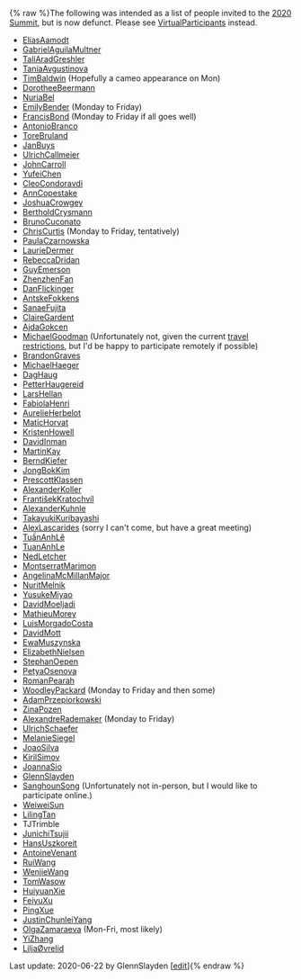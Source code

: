{% raw %}The following was intended as a list of people invited to the [2020
Summit](../BellinghamTop), but is now defunct. Please see
[VirtualParticipants](VirtualParticipants) instead.

- [EliasAamodt](/EliasAamodt)
- [GabrielAguilaMultner](/GabrielAguilaMultner)
- [TaliAradGreshler](https://blog.inductorsoftware.com/docsproto/tools/TaliAradGreshler)
- [TaniaAvgustinova](https://blog.inductorsoftware.com/docsproto/tools/TaniaAvgustinova)
- [TimBaldwin](https://blog.inductorsoftware.com/docsproto/tools/TimBaldwin) (Hopefully a cameo appearance on Mon)
- [DorotheeBeermann](/DorotheeBeermann)
- [NuriaBel](/NuriaBel)
- [EmilyBender](https://blog.inductorsoftware.com/docsproto/tools/EmilyBender) (Monday to Friday)
- [FrancisBond](https://blog.inductorsoftware.com/docsproto/tools/FrancisBond) (Monday to Friday if all goes well)
- [AntonioBranco](https://blog.inductorsoftware.com/docsproto/tools/AntonioBranco)
- [ToreBruland](/ToreBruland)
- [JanBuys](https://blog.inductorsoftware.com/docsproto/tools/JanBuys)
- [UlrichCallmeier](/UlrichCallmeier)
- [JohnCarroll](https://blog.inductorsoftware.com/docsproto/tools/JohnCarroll)
- [YufeiChen](/YufeiChen)
- [CleoCondoravdi](/CleoCondoravdi)
- [AnnCopestake](https://blog.inductorsoftware.com/docsproto/tools/AnnCopestake)
- [JoshuaCrowgey](https://blog.inductorsoftware.com/docsproto/tools/JoshuaCrowgey)
- [BertholdCrysmann](https://blog.inductorsoftware.com/docsproto/tools/BertholdCrysmann)
- [BrunoCuconato](/BrunoCuconato)
- [ChrisCurtis](https://blog.inductorsoftware.com/docsproto/tools/ChrisCurtis) (Monday to Friday, tentatively)
- [PaulaCzarnowska](/PaulaCzarnowska)
- [LaurieDermer](/LaurieDermer)
- [RebeccaDridan](https://blog.inductorsoftware.com/docsproto/tools/RebeccaDridan)
- [GuyEmerson](https://blog.inductorsoftware.com/docsproto/tools/GuyEmerson)
- [ZhenzhenFan](/ZhenzhenFan)
- [DanFlickinger](https://blog.inductorsoftware.com/docsproto/tools/DanFlickinger)
- [AntskeFokkens](https://blog.inductorsoftware.com/docsproto/tools/AntskeFokkens)
- [SanaeFujita](/SanaeFujita)
- [ClaireGardent](/ClaireGardent)
- [AjdaGokcen](/AjdaGokcen)
- [MichaelGoodman](https://blog.inductorsoftware.com/docsproto/tools/MichaelGoodman) (Unfortunately not, given the
current [travel
restrictions](https://www.ntu.edu.sg/Pages/Novel-Coronavirus-FAQs.aspx),
but I'd be happy to participate remotely if possible)
- [BrandonGraves](/BrandonGraves)
- [MichaelHaeger](/MichaelHaeger)
- [DagHaug](/DagHaug)
- [PetterHaugereid](https://blog.inductorsoftware.com/docsproto/tools/PetterHaugereid)
- [LarsHellan](/LarsHellan)
- [FabiolaHenri](/FabiolaHenri)
- [AurelieHerbelot](/AurelieHerbelot)
- [MaticHorvat](/MaticHorvat)
- [KristenHowell](/KristenHowell)
- [DavidInman](/DavidInman)
- [MartinKay](/MartinKay)
- [BerndKiefer](https://blog.inductorsoftware.com/docsproto/tools/BerndKiefer)
- [JongBokKim](https://blog.inductorsoftware.com/docsproto/tools/JongBokKim)
- [PrescottKlassen](/PrescottKlassen)
- [AlexanderKoller](AlexanderKoller)
- [FrantišekKratochvíl](/Franti%C5%A1ekKratochv%C3%ADl)
- [AlexanderKuhnle](/AlexanderKuhnle)
- [TakayukiKuribayashi](/TakayukiKuribayashi)
- [AlexLascarides](https://blog.inductorsoftware.com/docsproto/tools/AlexLascarides) (sorry I can't come, but have a
great meeting)
- [TuấnAnhLê](/Tu%E1%BA%A5nAnhL%C3%AA)
- [TuanAnhLe](https://blog.inductorsoftware.com/docsproto/tools/TuanAnhLe)
- [NedLetcher](https://blog.inductorsoftware.com/docsproto/tools/NedLetcher)
- [MontserratMarimon](/MontserratMarimon)
- [AngelinaMcMillanMajor](/AngelinaMcMillanMajor)
- [NuritMelnik](https://blog.inductorsoftware.com/docsproto/tools/NuritMelnik)
- [YusukeMiyao](/YusukeMiyao)
- [DavidMoeljadi](https://blog.inductorsoftware.com/docsproto/tools/DavidMoeljadi)
- [MathieuMorey](/MathieuMorey)
- [LuisMorgadoCosta](https://blog.inductorsoftware.com/docsproto/tools/LuisMorgadoCosta)
- [DavidMott](https://blog.inductorsoftware.com/docsproto/tools/DavidMott)
- [EwaMuszynska](/EwaMuszynska)
- [ElizabethNielsen](/ElizabethNielsen)
- [StephanOepen](https://blog.inductorsoftware.com/docsproto/tools/StephanOepen)
- [PetyaOsenova](https://blog.inductorsoftware.com/docsproto/tools/PetyaOsenova)
- [RomanPearah](/RomanPearah)
- [WoodleyPackard](/WoodleyPackard) (Monday to Friday and then some)
- [AdamPrzepiorkowski](/AdamPrzepiorkowski)
- [ZinaPozen](ZinaPozen)
- [AlexandreRademaker](https://blog.inductorsoftware.com/docsproto/tools/AlexandreRademaker) (Monday to Friday)
- [UlrichSchaefer](https://blog.inductorsoftware.com/docsproto/tools/UlrichSchaefer)
- [MelanieSiegel](/MelanieSiegel)
- [JoaoSilva](https://blog.inductorsoftware.com/docsproto/tools/JoaoSilva)
- [KirilSimov](/KirilSimov)
- [JoannaSio](/JoannaSio)
- [GlennSlayden](https://blog.inductorsoftware.com/docsproto/tools/GlennSlayden)
- [SanghounSong](https://blog.inductorsoftware.com/docsproto/tools/SanghounSong) (Unfortunately not in-person, but I
would like to participate online.)
- [WeiweiSun](WeiweiSun)
- [LilingTan](https://blog.inductorsoftware.com/docsproto/tools/LilingTan)
- TJTrimble
- [JunichiTsujii](/JunichiTsujii)
- [HansUszkoreit](https://blog.inductorsoftware.com/docsproto/tools/HansUszkoreit)
- [AntoineVenant](/AntoineVenant)
- [RuiWang](/RuiWang)
- [WenjieWang](WenjieWang)
- [TomWasow](/TomWasow)
- [HuiyuanXie](/HuiyuanXie)
- [FeiyuXu](FeiyuXu)
- [PingXue](/PingXue)
- [JustinChunleiYang](https://blog.inductorsoftware.com/docsproto/tools/JustinChunleiYang)
- [OlgaZamaraeva](https://blog.inductorsoftware.com/docsproto/tools/OlgaZamaraeva) (Mon-Fri, most likely)
- [YiZhang](https://blog.inductorsoftware.com/docsproto/tools/YiZhang)
- [LiljaØvrelid](/Lilja%C3%98vrelid)

Last update: 2020-06-22 by GlennSlayden [[edit](https://github.com/delph-in/docs/wiki/BellinghamParticipants/_edit)]{% endraw %}